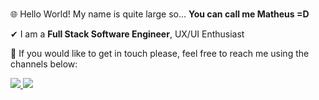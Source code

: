 <br><br><br>
<p align="left"> 
  🌐 Hello World! My name is quite large so... <strong>You can call me Matheus =D</strong>
</p>

<p align="left"> 
  ✔ I am a <strong>Full Stack Software Engineer</strong>, UX/UI Enthusiast
</p>

<p align="left">
  📧 If you would like to get in touch please, feel free to reach me using the channels below:
</p>

<p align="left">
  <a href="https://www.linkedin.com/in/matheusferraresi" alt="Linkedin">
    <img src="https://img.shields.io/badge/-Linkedin-201D38?style=for-the-badge&logo=Linkedin&logoColor=A298E2&link=https://www.linkedin.com/in/matheusferraresi/"/>
  </a>
  
  <a href="https://www.matheusferraresi.com" alt="Portfolio">
    <img src="https://img.shields.io/badge/portfolio%20-%23323330.svg?&style=for-the-badge&logo=perfil&logoColor=black&color=201D38&link=https://www.matheusferraresi.com/"/>
  </a>
</p>  
